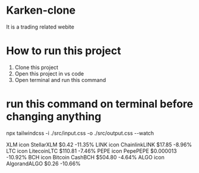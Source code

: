 # Karken-clone
It is a trading related webite 

# How to run this project
1. Clone this project
2. Open this project in vs code
3. Open terminal and run this command

# run this command on terminal before changing anything
npx tailwindcss -i ./src/input.css -o ./src/output.css --watch 

XLM icon
StellarXLM
$0.42
-11.35%
LINK icon
ChainlinkLINK
$17.85
-8.96%
LTC icon
LitecoinLTC
$110.81
-7.46%
PEPE icon
PepePEPE
$0.000013
-10.92%
BCH icon
Bitcoin CashBCH
$504.80
-4.64%
ALGO icon
AlgorandALGO
$0.26
-10.66%